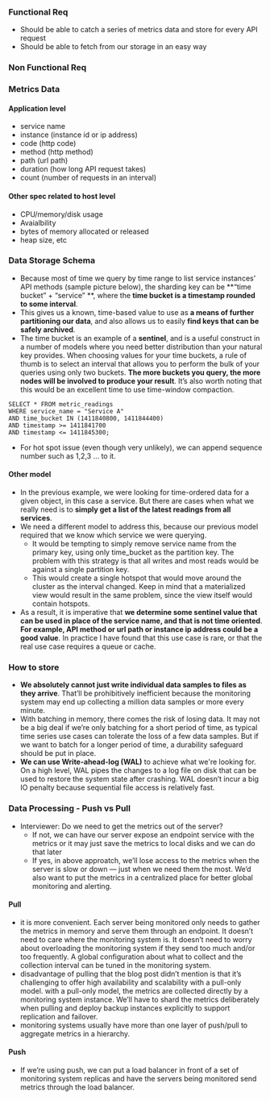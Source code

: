 ### Functional Req
- Should be able to catch a series of metrics data and store for every API request
- Should be able to fetch from our storage in an easy way 
### Non Functional Req

### Metrics Data
#### Application level
- service name
- instance (instance id or ip address)
- code (http code)
- method (http method)
- path (url path)
- duration (how long API request takes)
- count (number of requests in an interval)
#### Other spec related to host level
- CPU/memory/disk usage
- Avaialbility
- bytes of memory allocated or released
- heap size, etc
### Data Storage Schema
- Because most of time we query by time range to list service instances’ API methods (sample picture below), the sharding key can be **“time bucket” + “service” **, where the **time bucket is a timestamp rounded to some interval**.
- This gives us a known, time-based value to use as **a means of further partitioning our data**, and also allows us to easily **find keys that can be safely archived**. 
- The time bucket is an example of a **sentinel**, and is a useful construct in a number of models where you need better distribution than your natural key provides. When choosing values for your time buckets, a rule of thumb is to select an interval that allows you to perform the bulk of your queries using only two buckets. **The more buckets you query, the more nodes will be involved to produce your result**. It’s also worth noting that this would be an excellent time to use time-window compaction.
```
SELECT * FROM metric_readings
WHERE service_name = "Service A"
AND time_bucket IN (1411840800, 1411844400)
AND timestamp >= 1411841700
AND timestamp <= 1411845300;
```
- For hot spot issue (even though very unlikely), we can append sequence number such as 1,2,3 … to it.
#### Other model
- In the previous example, we were looking for time-ordered data for a given object, in this case a service. But there are cases when what we really need is to **simply get a list of the latest readings from all services**. 
- We need a different model to address this, because our previous model required that we know which service we were querying. 
	- It would be tempting to simply remove service name from the primary key, using only time_bucket as the partition key. The problem with this strategy is that all writes and most reads would be against a single partition key. 
	- This would create a single hotspot that would move around the cluster as the interval changed. Keep in mind that a materialized view would result in the same problem, since the view itself would contain hotspots. 
- As a result, it is imperative that **we determine some sentinel value that can be used in place of the service name, and that is not time oriented**. **For example, API method or url path or instance ip address could be a good value**. In practice I have found that this use case is rare, or that the real use case requires a queue or cache.
### How to store
- **We absolutely cannot just write individual data samples to files as they arrive**. That’ll be prohibitively inefficient because the monitoring system may end up collecting a million data samples or more every minute.
-  With batching in memory, there comes the risk of losing data. It may not be a big deal if we’re only batching for a short period of time, as typical time series use cases can tolerate the loss of a few data samples. But if we want to batch for a longer period of time, a durability safeguard should be put in place.
- **We can use Write-ahead-log (WAL)** to achieve what we're looking for. On a high level, WAL pipes the changes to a log file on disk that can be used to restore the system state after crashing. WAL doesn’t incur a big IO penalty because sequential file access is relatively fast.
### Data Processing - Push vs Pull
- Interviewer: Do we need to get the metrics out of the server? 
	- If not, we can have our server expose an endpoint service with the metrics or it may just save the metrics to local disks and we can do that later
	- If yes, in above approatch, we’ll lose access to the metrics when the server is slow or down — just when we need them the most. We’d also want to put the metrics in a centralized place for better global monitoring and alerting.
#### Pull
- it is more convenient. Each server being monitored only needs to gather the metrics in memory and serve them through an endpoint. It doesn’t need to care where the monitoring system is. It doesn’t need to worry about overloading the monitoring system if they send too much and/or too frequently. A global configuration about what to collect and the collection interval can be tuned in the monitoring system.
- disadvantage of pulling that the blog post didn’t mention is that it’s challenging to offer high availability and scalability with a pull-only model. with a pull-only model, the metrics are collected directly by a monitoring system instance. We’ll have to shard the metrics deliberately when pulling and deploy backup instances explicitly to support replication and failover.
- monitoring systems usually have more than one layer of push/pull to aggregate metrics in a hierarchy.
#### Push
- If we’re using push, we can put a load balancer in front of a set of monitoring system replicas and have the servers being monitored send metrics through the load balancer.
<!--stackedit_data:
eyJoaXN0b3J5IjpbMTAyOTkwNjkwMiwxNjIwNTI0ODIsLTQ4MT
M4MjY4M119
-->